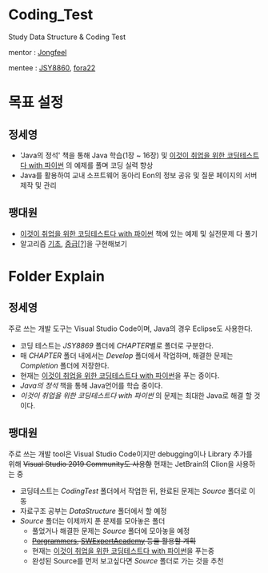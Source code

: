 # Coding_Test
Study Data Structure & Coding Test

mentor : [Jongfeel](https://github.com/jongfeel/Software)

mentee : [JSY8860](https://github.com/JSY8869), [fora22](https://github.com/fora22)

# 목표 설정
## 정세영
- 'Java의 정석' 책을 통해 Java 학습(1장 ~ 16장) 및  [이것이 취업을 위한 코딩테스트다 with 파이썬](https://github.com/ndb796/python-for-coding-test) 의 예제를 풀며 코딩 실력 향상
- Java를 활용하여 교내 소프트웨어 동아리 Eon의 정보 공유 및 질문 페이지의 서버 제작 및 관리
## 팽대원
- [이것이 취업을 위한 코딩테스트다 with 파이썬](https://github.com/ndb796/python-for-coding-test) 책에 있는 예제 및 실전문제 다 풀기
- 알고리즘 [기초](https://librewiki.net/wiki/%EC%8B%9C%EB%A6%AC%EC%A6%88:%EC%88%98%ED%95%99%EC%9D%B8%EB%93%AF_%EA%B3%BC%ED%95%99%EC%95%84%EB%8B%8C_%EA%B3%B5%ED%95%99%EA%B0%99%EC%9D%80_%EC%BB%B4%ED%93%A8%ED%84%B0%EA%B3%BC%ED%95%99/%EC%95%8C%EA%B3%A0%EB%A6%AC%EC%A6%98_%EA%B8%B0%EC%B4%88), [중급[?]](https://librewiki.net/wiki/%EC%8B%9C%EB%A6%AC%EC%A6%88:%EC%88%98%ED%95%99%EC%9D%B8%EB%93%AF_%EA%B3%BC%ED%95%99%EC%95%84%EB%8B%8C_%EA%B3%B5%ED%95%99%EA%B0%99%EC%9D%80_%EC%BB%B4%ED%93%A8%ED%84%B0%EA%B3%BC%ED%95%99/%EC%95%8C%EA%B3%A0%EB%A6%AC%EC%A6%98_%EC%A4%91%EA%B8%89)을 구현해보기

# Folder Explain
## 정세영
주로 쓰는 개발 도구는 Visual Studio Code이며, Java의 경우 Eclipse도 사용한다.
- 코딩 테스트는 *JSY8869* 폴더에 *CHAPTER*별로 폴더로 구분한다.
- 매 *CHAPTER* 폴더 내에서는 *Develop* 폴더에서 작업하며, 해결한 문제는 *Completion* 폴더에 저장한다.
- 현재는 [이것이 취업을 위한 코딩테스트다 with 파이썬](https://github.com/ndb796/python-for-coding-test)을 푸는 중이다.
- *Java의 정석* 책을 통해 Java언어를 학습 중이다. 
- *이것이 취업을 위한 코딩테스트다 with 파이썬* 의 문제는 최대한 Java로 해결 할 것이다.
## 팽대원
주로 쓰는 개발 tool은 Visual Studio Code이지만 debugging이나 Library 추가를 위해 ~~Visual Studio 2019 Community도 사용함~~ 현재는 JetBrain의 Clion을 사용하는 중
- 코딩테스트는 *CodingTest* 폴더에서 작업한 뒤, 완료된 문제는 *Source* 폴더로 이동
- 자료구조 공부는 *DataStructure* 폴더에서 할 예정
- *Source* 폴더는 이제까지 푼 문제를 모아놓은 폴더
  - 풀었거나 해결한 문제는 *Source* 폴더에 모아놓을 예정
  - ~~[Porgrammers](https://programmers.co.kr/learn/challenges), [SWExpertAcademy](https://swexpertacademy.com/main/main.do) 등을 활용할 계획~~
  - 현재는 [이것이 취업을 위한 코딩테스트다 with 파이썬](https://github.com/ndb796/python-for-coding-test)을 푸는중
  - 완성된 Source를 먼저 보고싶다면 *Source* 폴더로 가는 것을 추천
